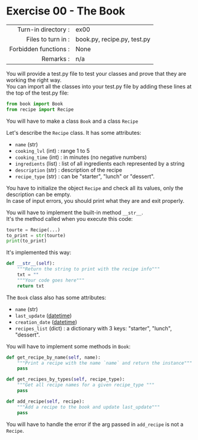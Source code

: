 # Exercise 00 - The Book

|                         |                    |
| -----------------------:| ------------------ |
|   Turn-in directory :   |  ex00              |
|   Files to turn in :    |  book.py, recipe.py, test.py  |
|   Forbidden functions : |  None              |
|   Remarks :             |  n/a               |

You will provide a test.py file to test your classes and prove that they are working the right way.  
You can import all the classes into your test.py file by adding these lines at the top of the test.py file:

```py
from book import Book
from recipe import Recipe
```

You will have to make a class `Book` and a class `Recipe`

Let's describe the `Recipe` class.
It has some attributes:
* `name`            (str)  
* `cooking_lvl`     (int) : range 1 to 5  
* `cooking_time`    (int) : in minutes (no negative numbers)  
* `ingredients`     (list) : list of all ingredients each represented by a string  
* `description`     (str) : description of the recipe  
* `recipe_type`     (str) : can be "starter", "lunch" or "dessert".   

You have to initialize the object `Recipe` and check all its values, only the description can be empty.  
In case of input errors, you should print what they are and exit properly.

You will have to implement the built-in method `__str__`.  
It's the method called when you execute this code:

```py
tourte = Recipe(...)
to_print = str(tourte)
print(to_print)
```

It's implemented this way:

```py
def __str__(self):
    """Return the string to print with the recipe info"""
    txt = ""
    """Your code goes here"""
    return txt
```

The `Book` class also has some attributes:
* `name`            (str)  
* `last_update`     ([datetime](https://docs.python.org/3/library/datetime.html))  
* `creation_date`   ([datetime](https://docs.python.org/3/library/datetime.html))  
* `recipes_list`    (dict)   : a dictionary with 3 keys: "starter", "lunch", "dessert".

You will have to implement some methods in `Book`:

```py
def get_recipe_by_name(self, name):
    """Print a recipe with the name `name` and return the instance"""
    pass

def get_recipes_by_types(self, recipe_type):
    """Get all recipe names for a given recipe_type """
    pass

def add_recipe(self, recipe):
    """Add a recipe to the book and update last_update"""
    pass
```

You will have to handle the error if the arg passed in `add_recipe` is not a `Recipe`.

